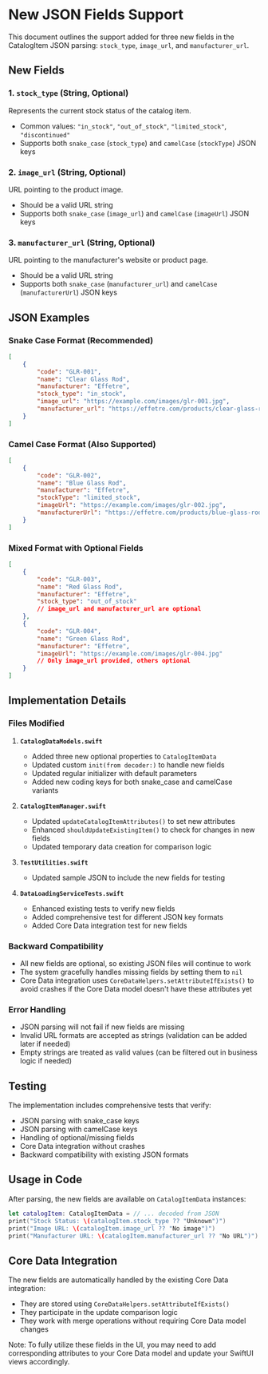 # New JSON Fields Support

This document outlines the support added for three new fields in the CatalogItem JSON parsing: `stock_type`, `image_url`, and `manufacturer_url`.

## New Fields

### 1. `stock_type` (String, Optional)
Represents the current stock status of the catalog item.
- Common values: `"in_stock"`, `"out_of_stock"`, `"limited_stock"`, `"discontinued"`
- Supports both `snake_case` (`stock_type`) and `camelCase` (`stockType`) JSON keys

### 2. `image_url` (String, Optional)
URL pointing to the product image.
- Should be a valid URL string
- Supports both `snake_case` (`image_url`) and `camelCase` (`imageUrl`) JSON keys

### 3. `manufacturer_url` (String, Optional)
URL pointing to the manufacturer's website or product page.
- Should be a valid URL string
- Supports both `snake_case` (`manufacturer_url`) and `camelCase` (`manufacturerUrl`) JSON keys

## JSON Examples

### Snake Case Format (Recommended)
```json
[
    {
        "code": "GLR-001",
        "name": "Clear Glass Rod",
        "manufacturer": "Effetre",
        "stock_type": "in_stock",
        "image_url": "https://example.com/images/glr-001.jpg",
        "manufacturer_url": "https://effetre.com/products/clear-glass-rod"
    }
]
```

### Camel Case Format (Also Supported)
```json
[
    {
        "code": "GLR-002",
        "name": "Blue Glass Rod",
        "manufacturer": "Effetre",
        "stockType": "limited_stock",
        "imageUrl": "https://example.com/images/glr-002.jpg",
        "manufacturerUrl": "https://effetre.com/products/blue-glass-rod"
    }
]
```

### Mixed Format with Optional Fields
```json
[
    {
        "code": "GLR-003",
        "name": "Red Glass Rod",
        "manufacturer": "Effetre",
        "stock_type": "out_of_stock"
        // image_url and manufacturer_url are optional
    },
    {
        "code": "GLR-004",
        "name": "Green Glass Rod",
        "manufacturer": "Effetre",
        "imageUrl": "https://example.com/images/glr-004.jpg"
        // Only image_url provided, others optional
    }
]
```

## Implementation Details

### Files Modified
1. **`CatalogDataModels.swift`**
   - Added three new optional properties to `CatalogItemData`
   - Updated custom `init(from decoder:)` to handle new fields
   - Updated regular initializer with default parameters
   - Added new coding keys for both snake_case and camelCase variants

2. **`CatalogItemManager.swift`**
   - Updated `updateCatalogItemAttributes()` to set new attributes
   - Enhanced `shouldUpdateExistingItem()` to check for changes in new fields
   - Updated temporary data creation for comparison logic

3. **`TestUtilities.swift`**
   - Updated sample JSON to include the new fields for testing

4. **`DataLoadingServiceTests.swift`**
   - Enhanced existing tests to verify new fields
   - Added comprehensive test for different JSON key formats
   - Added Core Data integration test for new fields

### Backward Compatibility
- All new fields are optional, so existing JSON files will continue to work
- The system gracefully handles missing fields by setting them to `nil`
- Core Data integration uses `CoreDataHelpers.setAttributeIfExists()` to avoid crashes if the Core Data model doesn't have these attributes yet

### Error Handling
- JSON parsing will not fail if new fields are missing
- Invalid URL formats are accepted as strings (validation can be added later if needed)
- Empty strings are treated as valid values (can be filtered out in business logic if needed)

## Testing

The implementation includes comprehensive tests that verify:
- JSON parsing with snake_case keys
- JSON parsing with camelCase keys  
- Handling of optional/missing fields
- Core Data integration without crashes
- Backward compatibility with existing JSON formats

## Usage in Code

After parsing, the new fields are available on `CatalogItemData` instances:

```swift
let catalogItem: CatalogItemData = // ... decoded from JSON
print("Stock Status: \(catalogItem.stock_type ?? "Unknown")")
print("Image URL: \(catalogItem.image_url ?? "No image")")
print("Manufacturer URL: \(catalogItem.manufacturer_url ?? "No URL")")
```

## Core Data Integration

The new fields are automatically handled by the existing Core Data integration:
- They are stored using `CoreDataHelpers.setAttributeIfExists()`
- They participate in the update comparison logic
- They work with merge operations without requiring Core Data model changes

Note: To fully utilize these fields in the UI, you may need to add corresponding attributes to your Core Data model and update your SwiftUI views accordingly.
